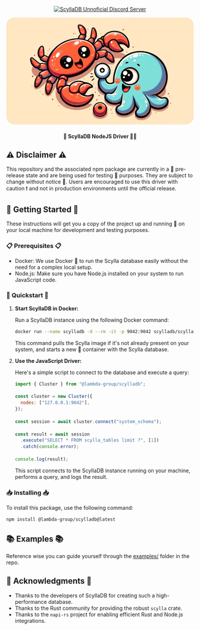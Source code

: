 <div align="center">

[![ScyllaDB Unnoficial Discord Server](https://img.shields.io/badge/ScyllaDB_Developers-Discord_Server-4C388C)](https://discord.gg/CzCT4cyRrr)

</div>

<div align="center">
  <a href="https://github.com/daniel-boll/scylla-javascript-driver">
    <img src="assets/logo.png" alt="Scylla Nodejs Driver" width="640" />
  </a>

  <h4>🚀 ScyllaDB NodeJS Driver 🧪🔧</h4>
</div>

## ⚠️ Disclaimer ⚠️

This repository and the associated npm package are currently in a 🐣 pre-release state and are being used for testing 🧪 purposes. They are subject to change without notice 📝. Users are encouraged to use this driver with caution ❗ and not in production environments until the official release.

## 🚀 Getting Started 🚀

These instructions will get you a copy of the project up and running 🏃 on your local machine for development and testing purposes.

### 📋 Prerequisites 📋

- Docker: We use Docker 🐳 to run the Scylla database easily without the need for a complex local setup.
- Node.js: Make sure you have Node.js installed on your system to run JavaScript code.

### 🌟 Quickstart 🌟

1. **Start ScyllaDB in Docker:**

   Run a ScyllaDB instance using the following Docker command:

   ```bash
   docker run --name scylladb -d --rm -it -p 9042:9042 scylladb/scylla --smp 2
   ```

   This command pulls the Scylla image if it's not already present on your system, and starts a new 🌟 container with the Scylla database.

2. **Use the JavaScript Driver:**

   Here's a simple script to connect to the database and execute a query:

   ```javascript
   import { Cluster } from "@lambda-group/scylladb";

   const cluster = new Cluster({
     nodes: ["127.0.0.1:9042"],
   });

   const session = await cluster.connect("system_schema");

   const result = await session
     .execute("SELECT * FROM scylla_tables limit ?", [1])
     .catch(console.error);

   console.log(result);
   ```

   This script connects to the ScyllaDB instance running on your machine, performs a query, and logs the result.

### 📥 Installing 📥

To install this package, use the following command:

```bash
npm install @lambda-group/scylladb@latest
```

## 📚 Examples 📚

Reference wise you can guide yourself through the [examples/](https://github.com/Daniel-Boll/scylla-javascript-driver/tree/main/examples) folder in the repo.

## 🙏 Acknowledgments 🙏

- Thanks to the developers of ScyllaDB for creating such a high-performance database.
- Thanks to the Rust community for providing the robust `scylla` crate.
- Thanks to the `napi-rs` project for enabling efficient Rust and Node.js integrations.
